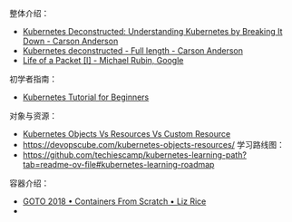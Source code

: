 
整体介绍：
- [Kubernetes Deconstructed: Understanding Kubernetes by Breaking It Down - Carson Anderson](https://www.youtube.com/watch?v=90kZRyPcRZw)
- [Kubernetes deconstructed - Full length - Carson Anderson](https://vimeo.com/245778144/4d1d597c5e)
- [Life of a Packet [I] - Michael Rubin, Google ](https://www.youtube.com/watch?v=0Omvgd7Hg1I)

初学者指南：
- [Kubernetes Tutorial for Beginners](https://www.youtube.com/watch?v=X48VuDVv0do)

对象与资源：
- [Kubernetes Objects Vs Resources Vs Custom Resource](https://devopscube.com/kubernetes-objects-resources/)
- https://devopscube.com/kubernetes-objects-resources/
学习路线图：
- https://github.com/techiescamp/kubernetes-learning-path?tab=readme-ov-file#kubernetes-learning-roadmap

容器介绍：
- [GOTO 2018 • Containers From Scratch • Liz Rice](https://www.youtube.com/watch?v=8fi7uSYlOdc)
- 
